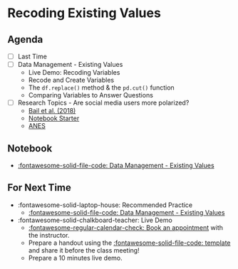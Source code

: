 # Recoding Existing Values

## Agenda
- [ ] Last Time
- [ ] Data Management - Existing Values
    - Live Demo: Recoding Variables
    - Recode and Create Variables
    - The `df.replace()` method & the `pd.cut()` function
    - Comparing Variables to Answer Questions
- [ ] Research Topics - Are social media users more polarized?
    - [Bail et al. (2018)](https://www.pnas.org/content/115/37/9216?mod=article_inline)
    - [Notebook Starter](https://colab.research.google.com/github/mickaeltemporao/itds/blob/main/materials/research-01-social-media-polarization.ipynb)
    - [ANES](https://sda.berkeley.edu/sdaweb/docs/nes2020/DOC/hcbk.htm)

## Notebook
- [:fontawesome-solid-file-code: Data Management - Existing Values](https://colab.research.google.com/github/mickaeltemporao/itds/blob/main/materials/06-data-management-existing-values.ipynb)

## For Next Time
- :fontawesome-solid-laptop-house: Recommended Practice
    - [:fontawesome-solid-file-code: Data Management - Existing Values](https://colab.research.google.com/github/mickaeltemporao/itds/blob/main/materials/06-data-management-existing-values.ipynb)
- :fontawesome-solid-chalkboard-teacher: Live Demo
    - [:fontawesome-regular-calendar-check: Book an appointment](https://calendly.com/mickaeltemporao/one-on-one) with the instructor.
    - Prepare a handout using the [:fontawesome-solid-file-code: template](https://colab.research.google.com/github/mickaeltemporao/ids-materials/blob/main/handout-template.ipynb) and share it before the class meeting!
    - Prepare a 10 minutes live demo.

